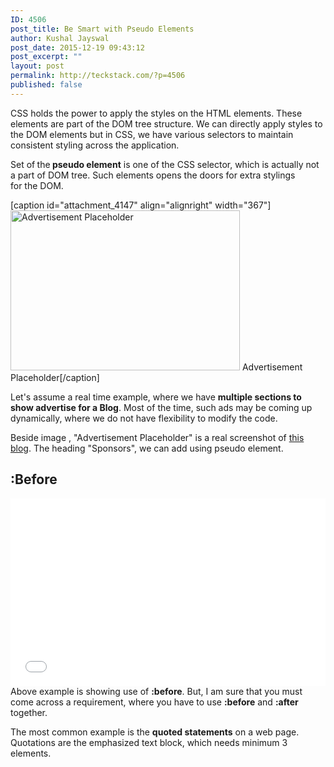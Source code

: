 ```yaml
---
ID: 4506
post_title: Be Smart with Pseudo Elements
author: Kushal Jayswal
post_date: 2015-12-19 09:43:12
post_excerpt: ""
layout: post
permalink: http://teckstack.com/?p=4506
published: false
---
```

CSS holds the power to apply the styles on the HTML elements. These elements are part of the DOM tree structure. We can directly apply styles to the DOM elements but in CSS, we have various selectors to maintain consistent styling across the application.

Set of<strong> </strong>the<strong> pseudo element</strong> is one of the CSS selector, which is actually not a part of DOM tree. Such elements opens the doors for extra stylings for the DOM.

[caption id="attachment_4147" align="alignright" width="367"]<img class="alignnone size-full wp-image-4147" src="http://teckstack.com/tsdir/wp-content/uploads/2014/11/Display-Advertising.jpg" alt="Advertisement Placeholder" width="367" height="256" /> Advertisement Placeholder[/caption]

Let's assume a real time example, where we have <strong>multiple sections to show advertise for a Blog</strong>. Most of the time, such ads may be coming up dynamically, where we do not have flexibility to modify the code.

Beside image , "Advertisement Placeholder" is a real screenshot of <a href="http://teckstack.com">this blog</a>. The heading "Sponsors", we can add using pseudo element.
<h2>:Before</h2>
<iframe src="//jsfiddle.net/ft6syjvL/embedded/result,css" width="100%" height="300" frameborder="0"></iframe>
Above example is showing use of <strong>:before</strong>. But, I am sure that you must come across a requirement, where you have to use <strong>:before</strong> and <strong>:after</strong> together.

The most common example is the <strong>quoted statements</strong> on a web page. Quotations are the emphasized text block, which needs minimum 3 elements.